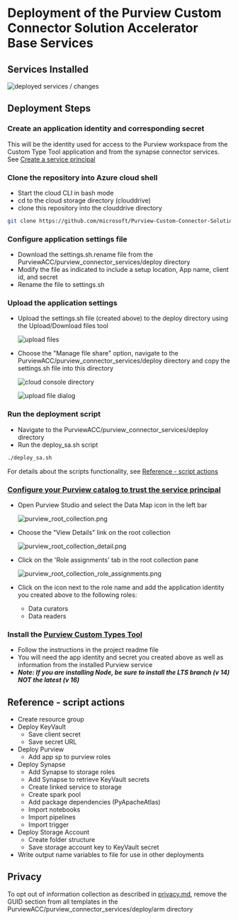 # Deployment of the Purview Custom Connector Solution Accelerator Base Services

## Services Installed
  
  ![deployed services / changes](../../assets/images/service_deploy_block.svg)

## Deployment Steps

### Create an application identity and corresponding secret

 This will be the identity used for access to the Purview workspace from the Custom Type Tool application and from the synapse connector services. See [Create a service principal](https://docs.microsoft.com/en-us/azure/purview/tutorial-using-rest-apis#create-a-service-principal-application)

### Clone the repository into Azure cloud shell

* Start the cloud CLI in bash mode
* cd to the cloud storage directory (clouddrive)
* clone this repository into the clouddrive directory

```bash
git clone https://github.com/microsoft/Purview-Custom-Connector-Solution-Accelerator.git

```  

### Configure application settings file

* Download the settings.sh.rename file from the PurviewACC/purview_connector_services/deploy directory
* Modify the file as indicated to include a setup location, App name, client id, and secret
* Rename the file to settings.sh

### Upload the application settings

* Upload the settings.sh file (created above) to the deploy directory using the Upload/Download files tool

  ![upload files](../../assets/images/upload_with_cloud_console.png)

* Choose the "Manage file share" option, navigate to the PurviewACC/purview_connector_services/deploy directory and copy the settings.sh file into this directory

  ![cloud console directory](../../assets/images/upload_file_to_cloud_console_directory.png)

  ![upload file dialog](../../assets/images/upload_file_dialog.png)

### Run the deployment script

* Navigate to the PurviewACC/purview_connector_services/deploy directory
* Run the deploy_sa.sh script

```bash
./deploy_sa.sh

```

  For details about the scripts functionality, see [Reference - script actions](#reference---script-actions)

### [Configure your Purview catalog to trust the service principal](https://docs.microsoft.com/en-us/azure/purview/tutorial-using-rest-apis#configure-your-catalog-to-trust-the-service-principal-application)

* Open Purview Studio and select the Data Map icon in the left bar

  ![purview_root_collection.png](../../assets/images/purview_root_collection.png)

* Choose the "View Details" link on the root collection

  ![purview_root_collection_detail.png](../../assets/images/purview_root_collection_detail.png)

* Click on the 'Role assignments' tab in the root collection pane

  ![purview_root_collection_role_assignments.png](../../assets/images/purview_root_collection_role_assignments.png)

* Click on the icon next to the role name and add the application identity you created above to the following roles:
  * Data curators
  * Data readers

### Install the [Purview Custom Types Tool](https://github.com/microsoft/Purview-Custom-Types-Tool-Solution-Accelerator)

* Follow the instructions in the project readme file  
* You will need the app identity and secret you created above as well as information from the installed Purview service
* **_Note: If you are installing Node, be sure to install the LTS branch (v 14) NOT the latest (v 16)_**

## Reference - script actions

* Create resource group
* Deploy KeyVault
  * Save client secret
  * Save secret URL
* Deploy Purview
  * Add app sp to purview roles
* Deploy Synapse
  * Add Synapse to storage roles
  * Add Synapse to retrieve KeyVault secrets
  * Create linked service to storage
  * Create spark pool
  * Add package dependencies (PyApacheAtlas)
  * Import notebooks
  * Import pipelines
  * Import trigger
* Deploy Storage Account
  * Create folder structure
  * Save storage account key to KeyVault secret
* Write output name variables to file for use in other deployments

## Privacy

To opt out of information collection as described in [privacy.md](../../PRIVACY.md), remove the GUID section from all templates in the PurviewACC/purview_connector_services/deploy/arm directory
